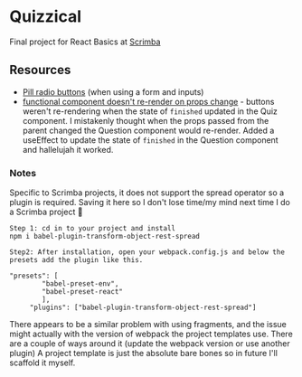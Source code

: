 # Quizzical

Final project for React Basics at [Scrimba](scrimba.com)  

## Resources

- [Pill radio buttons](https://codepen.io/rstacruz/pen/zWXJGj) (when using a form and inputs)
- [functional component doesn't re-render on props change](https://stackoverflow.com/a/72369833) - buttons weren't re-rendering when the state of `finished` updated in the Quiz component. I mistakenly thought when the props passed from the parent changed the Question component would re-render. Added a useEffect to update the state of `finished` in the Question component and hallelujah it worked. 

### Notes

Specific to Scrimba projects, it does not support the spread operator so a plugin is required. Saving it here so I don't lose time/my mind next time I do a Scrimba project 🤡  
```
Step 1: cd in to your project and install 
npm i babel-plugin-transform-object-rest-spread

Step2: After installation, open your webpack.config.js and below the presets add the plugin like this.

"presets": [
        "babel-preset-env",
        "babel-preset-react"
        ],
     "plugins": ["babel-plugin-transform-object-rest-spread"]
```

There appears to be a similar problem with using fragments, and the issue might actually with the version of webpack the project templates use. There are a couple of ways around it (update the webpack version or use another plugin) A project template is just the absolute bare bones so in future I'll scaffold it myself.  